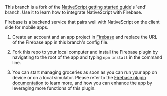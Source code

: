 This branch is a fork of the [NativeScript getting started guide](http://docs.nativescript.org/getting-started)'s 'end' branch. Use it to learn how to integrate NativeScript with Firebase.

Firebase is a backend service that pairs well with NativeScript on the client side for mobile apps.

1. Create an account and an app project in [Firebase](http://www.firebase.com) and replace the URL of the Firebase app in this branch's config file. 

2. Fork this repo to your local computer and install the Firebase plugin by navigating to the root of the app and typing `npm install` in the command line.

3. You can start managing groceries as soon as you can run your app on device or on a local simulator. Please refer to the [Firebase plugin documentation](http://plugins.telerik.com/nativescript/plugin/firebase) to learn more, and how you can enhance the app by leveraging more functions of this plugin.